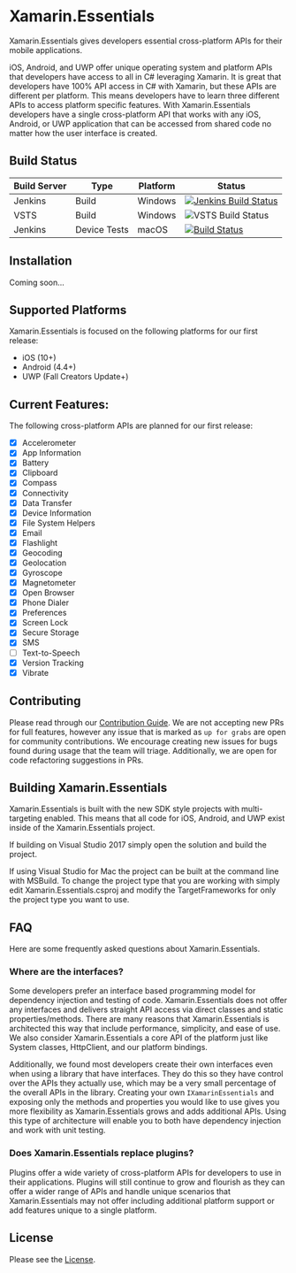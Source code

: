 # Xamarin.Essentials

Xamarin.Essentials gives developers essential cross-platform APIs for their mobile applications. 

iOS, Android, and UWP offer unique operating system and platform APIs that developers have access to all in C# leveraging Xamarin. It is great that developers have 100% API access in C# with Xamarin, but these APIs are different per platform. This means developers have to learn three different APIs to access platform specific features. With Xamarin.Essentials developers have a single cross-platform API that works with any iOS, Android, or UWP application that can be accessed from shared code no matter how the user interface is created.

## Build Status

| Build Server | Type         | Platform | Status                                                                                                                                                                                 |
|--------------|--------------|----------|----------------------------------------------------------------------------------------------------------------------------------------------------------------------------------------|
| Jenkins      | Build        | Windows  | [![Jenkins Build Status](https://jenkins.mono-project.com/buildStatus/icon?job=Components-Essentials)](https://jenkins.mono-project.com/view/Components/job/Components-Essentials/)        |
| VSTS         | Build        | Windows  | ![VSTS Build Status](https://devdiv.visualstudio.com/_apis/public/build/definitions/0bdbc590-a062-4c3f-b0f6-9383f67865ee/8538/badge)                                                   |
| Jenkins      | Device Tests | macOS    | [![Build Status](https://jenkins.mono-project.com/buildStatus/icon?job=Components-Essentials-DeviceTests-Mac)](https://jenkins.mono-project.com/job/Components-Essentials-DeviceTests-Mac) |

## Installation
Coming soon... 

## Supported Platforms
Xamarin.Essentials is focused on the following platforms for our first release:
 - iOS (10+)
 - Android (4.4+)
 - UWP (Fall Creators Update+)

## Current Features:
The following cross-platform APIs are planned for our first release:
 - [x] Accelerometer
 - [X] App Information
 - [x] Battery
 - [x] Clipboard
 - [x] Compass
 - [x] Connectivity
 - [x] Data Transfer
 - [x] Device Information
 - [x] File System Helpers
 - [x] Email
 - [x] Flashlight
 - [x] Geocoding 
 - [x] Geolocation 
 - [x] Gyroscope
 - [x] Magnetometer
 - [x] Open Browser
 - [x] Phone Dialer
 - [x] Preferences
 - [x] Screen Lock
 - [x] Secure Storage
 - [x] SMS
 - [ ] Text-to-Speech
 - [x] Version Tracking
 - [x] Vibrate
 
## Contributing
Please read through our [Contribution Guide](CONTRIBUTING.md). We are not accepting new PRs for full features, however any issue that is marked as `up for grabs` are open for community contributions. We encourage creating new issues for bugs found during usage that the team will triage. Additionally, we are open for code refactoring suggestions in PRs.

## Building Xamarin.Essentials
Xamarin.Essentials is built with the new SDK style projects with multi-targeting enabled. This means that all code for iOS, Android, and UWP exist inside of the Xamarin.Essentials project. 

If building on Visual Studio 2017 simply open the solution and build the project. 

If using Visual Studio for Mac the project can be built at the command line with MSBuild. To change the project type that you are working with simply edit Xamarin.Essentials.csproj and modify the TargetFrameworks for only the project type you want to use.

## FAQ
Here are some frequently asked questions about Xamarin.Essentials.

### Where are the interfaces?
Some developers prefer an interface based programming model for dependency injection and testing of code. Xamarin.Essentials does not offer any interfaces and delivers straight API access via direct classes and static properties/methods. There are many reasons that Xamarin.Essentials is architected this way that include performance, simplicity, and ease of use. We also consider Xamarin.Essentials a core API of the platform just like System classes, HttpClient, and our platform bindings. 

Additionally, we found most developers create their own interfaces even when using a library that have interfaces. They do this so they have control over the APIs they actually use, which may be a very small percentage of the overall APIs in the library. Creating your own `IXamarinEssentials` and exposing only the methods and properties you would like to use gives you more flexibility as Xamarin.Essentials grows and adds additional APIs. Using this type of architecture will enable you to both have dependency injection and work with unit testing.


### Does Xamarin.Essentials replace plugins?
Plugins offer a wide variety of cross-platform APIs for developers to use in their applications. Plugins will still continue to grow and flourish as they can offer a wider range of APIs and handle unique scenarios that Xamarin.Essentials may not offer including additional platform support or add features unique to a single platform.

## License
Please see the [License](LICENSE).
